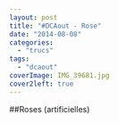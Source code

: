 ```yaml
---
layout: post
title: "#DCAout - Rose"
date: "2014-08-08"
categories: 
  - "trucs"
tags: 
  - "dcaout"
coverImage: IMG_39681.jpg
cover2left: true
---
```


##Roses (artificielles)
